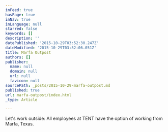 ```yaml
---
inFeed: true
hasPage: true
inNav: true
inLanguage: null
starred: false
keywords: []
description: ''
datePublished: '2015-10-29T03:52:30.247Z'
dateModified: '2015-10-29T03:52:06.051Z'
title: Marfa Outpost
authors: []
publisher:
  name: null
  domain: null
  url: null
  favicon: null
sourcePath: _posts/2015-10-29-marfa-outpost.md
published: true
url: marfa-outpost/index.html
_type: Article

---
```

Let's work outside: All employees at TENT have the option of working from Marfa, Texas.